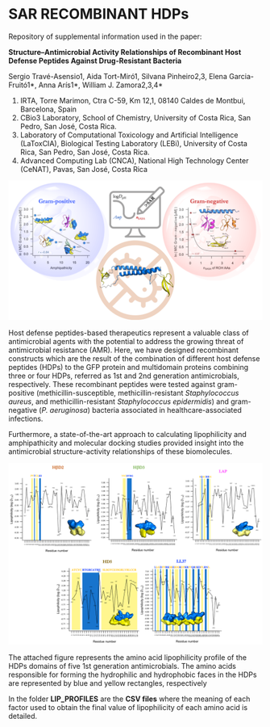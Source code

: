 # SAR RECOMBINANT HDPs

Repository of supplemental information used in the paper: 

**Structure–Antimicrobial Activity Relationships of Recombinant Host Defense Peptides Against Drug-Resistant Bacteria**

Sergio Travé-Asensio1, Aida Tort-Miró1, Silvana Pinheiro2,3, Elena Garcia-Fruitó1*, Anna Arís1*, William J. Zamora2,3,4*
1. IRTA, Torre Marimon, Ctra C-59, Km 12,1, 08140 Caldes de Montbui, Barcelona, Spain
2.	CBio3 Laboratory, School of Chemistry, University of Costa Rica, San Pedro, San José, Costa Rica.
3.	Laboratory of Computational Toxicology and Artificial Intelligence (LaToxCIA), Biological Testing Laboratory (LEBi), University of Costa Rica, San Pedro, San José, Costa Rica.
4.	Advanced Computing Lab (CNCA), National High Technology Center (CeNAT), Pavas, San José, Costa Rica
   
![image](TOC3.png)

Host defense peptides-based therapeutics represent a valuable class of antimicrobial agents with the potential to address the growing threat of antimicrobial resistance (AMR). Here, we have designed recombinant constructs which are the result of the combination of different host defense peptides (HDPs) to the GFP protein and multidomain proteins combining three or four HDPs, referred as 1st and 2nd generation antimicrobials, respectively. These recombinant peptides were tested against gram-positive (methicillin-susceptible, methicillin-resistant *Staphylococcus aureus*, and methicillin-resistant *Staphylococcus epidermidis*) and gram-negative (*P. aeruginosa*) bacteria associated in healthcare-associated infections. 

Furthermore, a state-of-the-art approach to calculating lipophilicity and amphipathicity and molecular docking studies provided insight into the antimicrobial structure-activity relationships of these biomolecules. 

![image](PICTURES/ALL.png)

The attached figure represents the amino acid lipophilicity profile of the HDPs domains of five 1st generation antimicrobials. The amino acids responsible for forming the hydrophilic and hydrophobic faces in the HDPs are represented by blue and yellow rectangles, respectively

In the folder **LIP_PROFILES** are the **CSV files** where the meaning of each factor used to obtain the final value of lipophilicity of each amino acid is detailed.



